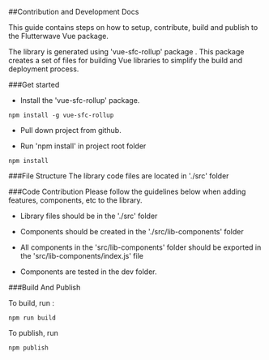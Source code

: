 ##Contribution and Development Docs

This guide contains steps on how to  setup, contribute, build and publish to the Flutterwave Vue package.

The library is generated using 'vue-sfc-rollup' package . This package creates a set of files for building Vue libraries to simplify  the build and deployment process.

###Get started

* Install the 'vue-sfc-rollup' package.

````ignorelang
npm install -g vue-sfc-rollup
````

* Pull down project from github.

* Run  'npm install' in project root folder
 ```ignorelang
 npm install
```

###File Structure
The library code files are located in './src' folder


###Code Contribution
Please follow the guidelines below when adding features, components, etc  to the library.

* Library files should be in the './src' folder

* Components should be created in the './src/lib-components' folder

* All components in the 'src/lib-components' folder should be exported in the  'src/lib-components/index.js'
 file 

* Components are tested  in the dev folder.


###Build And Publish

To build, run :

 ```ignorelang
npm run build 
```

To publish, run 

 ```ignorelang
npm publish 
```
